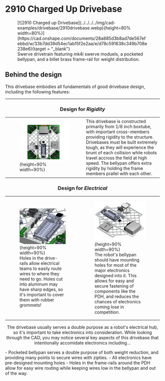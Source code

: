 <style>

td, th , table{
   border: none!important;
}

</style>

<style>
td{
  text-align: left !important;
  vertical-align: middle !important;
}
</style>


# 2910 Charged Up Drivebase

<figure markdown="span">
[![2910 Charged up Drivebase](../../../../img/cad-examples/drivebase/2910drivebase.webp){height=80% width=80%}](https://cad.onshape.com/documents/28a885d3b8ad7de567efebbd/w/33b7dd39d54ec1ab15f2e2aa/e/d78c591638c349b708e238e6){target = "_blank"}
<figcaption>Swerve drivetrain featuring mk4i swerve moduels, a pocketed bellypan, and a billet brass frame-rail for weight distribution.</figcaption>
</figure>


## Behind the design
This drivebase embodies all fundamentals of good drivebase design, including the following features:

___



### <p style="text-align: center;">Design for ***Rigidity*** </p>

|||
|:-:|:-:|
|<figure>![2910 Top Down View](../../../img/cad-examples/drivebase/2910drivebase/2910topdown.webp){height=90% width=90%}</figure>| This drivebase is constructed primarily from 1/8 inch boxtube, with important cross-members providing rigidity to the structure. Drivebases must be built extremely tough, as they will experience the brunt of each collision while robots travel accross the field at high speed. The bellypan offers extra rigidity by holding the frame members prallel with each other.|

### <p style="text-align: center;">Design for ***Electrical*** </p>

|||
|:-:|:-:|
|<figure>![2910 Top Down View](../../../img/cad-examples/drivebase/2910drivebase/2910grommets.webp){height=90% width=90%}<figcaption>Holes in the drive-rails allow electrical teams to easily route wires to where they need to go. Holes cut into aluminum may have sharp edges, so it's important to cover them with rubber grommets!</figcaption></figure>|<figure>![2910 Top Down View](../../../img/cad-examples/drivebase/2910drivebase/2910elec.webp){height=90% width=90%}<figcaption>The robot's bellypan should have mounting holes for most of the major electronics designed into it. This allows for easy and secure fastening of components like the PDH, and reduces the chances of electronics coming lose in competition.</figcaption></figure> |

<p style="text-align:center;">The drivebase usually serves a double purpose as a robot's electrical hub, so it's important to take electronics into consideration. While looking through the CAD, you may notice several key aspects of this drivebase that intentionally accomidate electronics including...</p>
- Pocketed bellypan serves a double purpose of both weight reduction, and providing many points to secure wires with zipties.
- All electronics have pre-designed mounting holes
- Holes in the frame-rails around the PDH allow for easy wire routing while keeping wires low in the bellypan and out of the way.